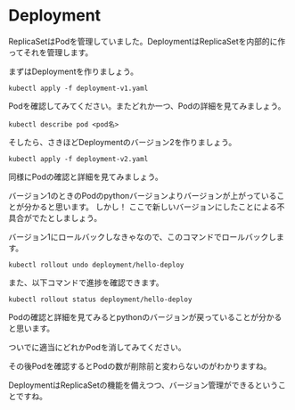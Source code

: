 # Deployment

ReplicaSetはPodを管理していました。DeploymentはReplicaSetを内部的に作ってそれを管理します。


まずはDeploymentを作りましょう。

```
kubectl apply -f deployment-v1.yaml
```

Podを確認してみてください。またどれか一つ、Podの詳細を見てみましょう。

```
kubectl describe pod <pod名>
```

そしたら、さきほどDeploymentのバージョン2を作りましょう。

```
kubectl apply -f deployment-v2.yaml
```

同様にPodの確認と詳細を見てみましょう。

バージョン1のときのPodのpythonバージョンよりバージョンが上がっていることが分かると思います。
しかし！ ここで新しいバージョンにしたことによる不具合がでたとしましょう。

バージョン1にロールバックしなきゃなので、このコマンドでロールバックします。

```
kubectl rollout undo deployment/hello-deploy
```

また、以下コマンドで進捗を確認できます。
```
kubectl rollout status deployment/hello-deploy
```

Podの確認と詳細を見てみるとpythonのバージョンが戻っていることが分かると思います。


ついでに適当にどれかPodを消してみてください。

その後Podを確認するとPodの数が削除前と変わらないのがわかりますね。

DeploymentはReplicaSetの機能を備えつつ、バージョン管理ができるということですね。
